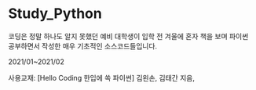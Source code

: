 # Study_Python
코딩은 정말 하나도 알지 못했던 예비 대학생이 입학 전 겨울에 혼자 책을 보며 파이썬 공부하면서 작성한 매우 기초적인 소스코드들입니다.

2021/01~2021/02

사용교재: [Hello Coding 한입에 쏙 파이썬] 김왼손, 김태간 지음, 
